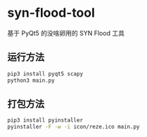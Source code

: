 # syn-flood-tool

基于 PyQt5 的没啥卵用的 SYN Flood 工具

## 运行方法

```bash
pip3 install pyqt5 scapy
python3 main.py
```

## 打包方法

```bash
pip3 install pyinstaller
pyinstaller -F -w -i icon/reze.ico main.py
```
